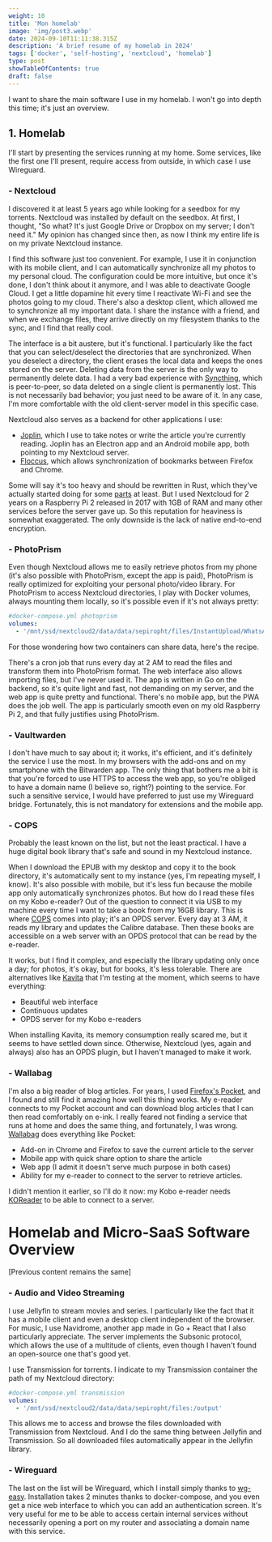 ```yaml
---
weight: 10
title: 'Mon homelab'
image: 'img/post3.webp'
date: 2024-09-10T11:11:38.315Z
description: 'A brief resume of my homelab in 2024'
tags: ['docker', 'self-hosting', 'nextcloud', 'homelab']
type: post
showTableOfContents: true
draft: false
---
```


I want to share the main software I use in my homelab. I won't go into depth this time; it's just an overview.

## 1. Homelab

I'll start by presenting the services running at my home. Some services, like the first one I'll present, require access from outside, in which case I use Wireguard.

### - Nextcloud

I discovered it at least 5 years ago while looking for a seedbox for my torrents. Nextcloud was installed by default on the seedbox. At first, I thought, "So what? It's just Google Drive or Dropbox on my server; I don't need it."
My opinion has changed since then, as now I think my entire life is on my private Nextcloud instance.

I find this software just too convenient. For example, I use it in conjunction with its mobile client, and I can automatically synchronize all my photos to my personal cloud. The configuration could be more intuitive, but once it's done, I don't think about it anymore, and I was able to deactivate Google Cloud. I get a little dopamine hit every time I reactivate Wi-Fi and see the photos going to my cloud.
There's also a desktop client, which allowed me to synchronize all my important data. I share the instance with a friend, and when we exchange files, they arrive directly on my filesystem thanks to the sync, and I find that really cool.

The interface is a bit austere, but it's functional. I particularly like the fact that you can select/deselect the directories that are synchronized. When you deselect a directory, the client erases the local data and keeps the ones stored on the server. Deleting data from the server is the only way to permanently delete data. I had a very bad experience with [Syncthing](https://syncthing.net/), which is peer-to-peer, so data deleted on a single client is permanently lost. This is not necessarily bad behavior; you just need to be aware of it. In any case, I'm more comfortable with the old client-server model in this specific case.

Nextcloud also serves as a backend for other applications I use:

- [Joplin](https://joplinapp.org/), which I use to take notes or write the article you're currently reading. Joplin has an Electron app and an Android mobile app, both pointing to my Nextcloud server.
- [Floccus](https://floccus.org/), which allows synchronization of bookmarks between Firefox and Chrome.

Some will say it's too heavy and should be rewritten in Rust, which they've actually started doing for some [parts](https://github.com/nextcloud/notify_push) at least. But I used Nextcloud for 2 years on a Raspberry Pi 2 released in 2017 with 1GB of RAM and many other services before the server gave up. So this reputation for heaviness is somewhat exaggerated. The only downside is the lack of native end-to-end encryption.

### - PhotoPrism

Even though Nextcloud allows me to easily retrieve photos from my phone (it's also possible with PhotoPrism, except the app is paid), PhotoPrism is really optimized for exploiting your personal photo/video library.
For PhotoPrism to access Nextcloud directories, I play with Docker volumes, always mounting them locally, so it's possible even if it's not always pretty:

```yaml
#docker-compose.yml photoprism
volumes:
  - '/mnt/ssd/nextcloud2/data/data/sepiropht/files/InstantUpload/WhatsApp Images:/photoprism/originals/images'
```

For those wondering how two containers can share data, here's the recipe.

There's a cron job that runs every day at 2 AM to read the files and transform them into PhotoPrism format. The web interface also allows importing files, but I've never used it.
The app is written in Go on the backend, so it's quite light and fast, not demanding on my server, and the web app is quite pretty and functional. There's no mobile app, but the PWA does the job well. The app is particularly smooth even on my old Raspberry Pi 2, and that fully justifies using PhotoPrism.

### - Vaultwarden

I don't have much to say about it; it works, it's efficient, and it's definitely the service I use the most. In my browsers with the add-ons and on my smartphone with the Bitwarden app. The only thing that bothers me a bit is that you're forced to use HTTPS to access the web app, so you're obliged to have a domain name (I believe so, right?) pointing to the service. For such a sensitive service, I would have preferred to just use my Wireguard bridge. Fortunately, this is not mandatory for extensions and the mobile app.

### - COPS

Probably the least known on the list, but not the least practical. I have a huge digital book library that's safe and sound in my Nextcloud instance.

When I download the EPUB with my desktop and copy it to the book directory, it's automatically sent to my instance (yes, I'm repeating myself, I know). It's also possible with mobile, but it's less fun because the mobile app only automatically synchronizes photos.
But how do I read these files on my Kobo e-reader? Out of the question to connect it via USB to my machine every time I want to take a book from my 16GB library. This is where [COPS](https://github.com/seblucas/cops) comes into play; it's an OPDS server. Every day at 3 AM, it reads my library and updates the Calibre database. Then these books are accessible on a web server with an OPDS protocol that can be read by the e-reader.

It works, but I find it complex, and especially the library updating only once a day; for photos, it's okay, but for books, it's less tolerable. There are alternatives like [Kavita](https://www.kavitareader.com/) that I'm testing at the moment, which seems to have everything:

- Beautiful web interface
- Continuous updates
- OPDS server for my Kobo e-readers

When installing Kavita, its memory consumption really scared me, but it seems to have settled down since.
Otherwise, Nextcloud (yes, again and always) also has an OPDS plugin, but I haven't managed to make it work.

### - Wallabag

I'm also a big reader of blog articles. For years, I used [Firefox's Pocket](https://support.mozilla.org/en-US/kb/save-web-pages-later-pocket-firefox), and I found and still find it amazing how well this thing works. My e-reader connects to my Pocket account and can download blog articles that I can then read comfortably on e-ink. I really feared not finding a service that runs at home and does the same thing, and fortunately, I was wrong. [Wallabag](https://github.com/wallabag/wallabag) does everything like Pocket:

- Add-on in Chrome and Firefox to save the current article to the server
- Mobile app with quick share option to share the article
- Web app (I admit it doesn't serve much purpose in both cases)
- Ability for my e-reader to connect to the server to retrieve articles.

I didn't mention it earlier, so I'll do it now: my Kobo e-reader needs [KOReader](https://koreader.rocks/) to be able to connect to a server.

# Homelab and Micro-SaaS Software Overview

[Previous content remains the same]

### - Audio and Video Streaming

I use Jellyfin to stream movies and series. I particularly like the fact that it has a mobile client and even a desktop client independent of the browser. For music, I use Navidrome, another app made in Go + React that I also particularly appreciate. The server implements the Subsonic protocol, which allows the use of a multitude of clients, even though I haven't found an open-source one that's good yet.

I use Transmission for torrents. I indicate to my Transmission container the path of my Nextcloud directory:

```yaml
#docker-compose.yml transmission
volumes:
  - '/mnt/ssd/nextcloud2/data/data/sepiropht/files:/output'
```

This allows me to access and browse the files downloaded with Transmission from Nextcloud. And I do the same thing between Jellyfin and Transmission. So all downloaded files automatically appear in the Jellyfin library.

### - Wireguard

The last on the list will be Wireguard, which I install simply thanks to [wg-easy](https://github.com/wg-easy/wg-easy). Installation takes 2 minutes thanks to docker-compose, and you even get a nice web interface to which you can add an authentication screen.
It's very useful for me to be able to access certain internal services without necessarily opening a port on my router and associating a domain name with this service.

